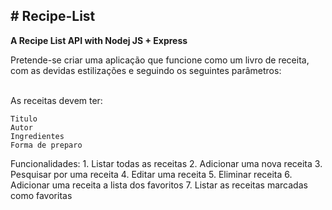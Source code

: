 <h2> # Recipe-List </h2>
<b> A Recipe List API with Nodej JS + Express </b>

<p> Pretende-se criar uma aplicação que funcione como um livro de receita, com as devidas estilizações e seguindo os
seguintes parâmetros: </p>

<br> As receitas devem ter: </br>
    
    Titulo
    Autor
    Ingredientes
    Forma de preparo

Funcionalidades:
    1. Listar todas as receitas
    2. Adicionar uma nova receita
    3. Pesquisar por uma receita
    4. Editar uma receita
    5. Eliminar receita
    6. Adicionar uma receita a lista dos favoritos
    7. Listar as receitas marcadas como favoritas
